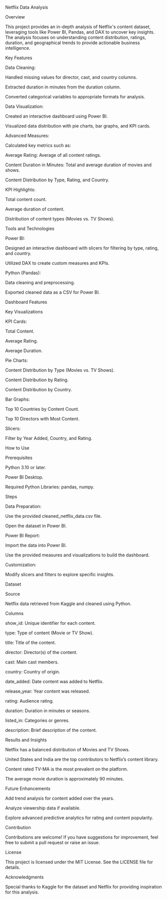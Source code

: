 Netflix Data Analysis

Overview

This project provides an in-depth analysis of Netflix's content dataset, leveraging tools like Power BI, Pandas, and DAX to uncover key insights. The analysis focuses on understanding content distribution, ratings, duration, and geographical trends to provide actionable business intelligence.

Key Features

Data Cleaning:

Handled missing values for director, cast, and country columns.

Extracted duration in minutes from the duration column.

Converted categorical variables to appropriate formats for analysis.

Data Visualization:

Created an interactive dashboard using Power BI.

Visualized data distribution with pie charts, bar graphs, and KPI cards.

Advanced Measures:

Calculated key metrics such as:

Average Rating: Average of all content ratings.

Content Duration in Minutes: Total and average duration of movies and shows.

Content Distribution by Type, Rating, and Country.

KPI Highlights:

Total content count.

Average duration of content.

Distribution of content types (Movies vs. TV Shows).

Tools and Technologies

Power BI:

Designed an interactive dashboard with slicers for filtering by type, rating, and country.

Utilized DAX to create custom measures and KPIs.

Python (Pandas):

Data cleaning and preprocessing.

Exported cleaned data as a CSV for Power BI.

Dashboard Features

Key Visualizations

KPI Cards:

Total Content.

Average Rating.

Average Duration.

Pie Charts:

Content Distribution by Type (Movies vs. TV Shows).

Content Distribution by Rating.

Content Distribution by Country.

Bar Graphs:

Top 10 Countries by Content Count.

Top 10 Directors with Most Content.

Slicers:

Filter by Year Added, Country, and Rating.

How to Use

Prerequisites

Python 3.10 or later.

Power BI Desktop.

Required Python Libraries: pandas, numpy.

Steps

Data Preparation:

Use the provided cleaned_netflix_data.csv file.

Open the dataset in Power BI.

Power BI Report:

Import the data into Power BI.

Use the provided measures and visualizations to build the dashboard.

Customization:

Modify slicers and filters to explore specific insights.

Dataset

Source

Netflix data retrieved from Kaggle and cleaned using Python.

Columns

show_id: Unique identifier for each content.

type: Type of content (Movie or TV Show).

title: Title of the content.

director: Director(s) of the content.

cast: Main cast members.

country: Country of origin.

date_added: Date content was added to Netflix.

release_year: Year content was released.

rating: Audience rating.

duration: Duration in minutes or seasons.

listed_in: Categories or genres.

description: Brief description of the content.

Results and Insights

Netflix has a balanced distribution of Movies and TV Shows.

United States and India are the top contributors to Netflix’s content library.

Content rated TV-MA is the most prevalent on the platform.

The average movie duration is approximately 90 minutes.

Future Enhancements

Add trend analysis for content added over the years.

Analyze viewership data if available.

Explore advanced predictive analytics for rating and content popularity.

Contribution

Contributions are welcome! If you have suggestions for improvement, feel free to submit a pull request or raise an issue.

License

This project is licensed under the MIT License. See the LICENSE file for details.

Acknowledgments

Special thanks to Kaggle for the dataset and Netflix for providing inspiration for this analysis.
